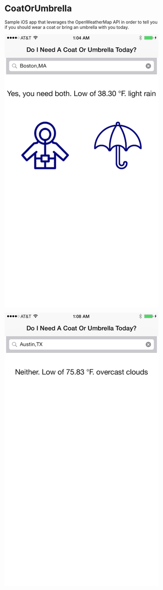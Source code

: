 # CoatOrUmbrella
Sample iOS app that leverages the OpenWeatherMap API in order to tell you if you should wear a coat or bring an umbrella with you today.

![App Screenshot](https://raw.githubusercontent.com/47primes/CoatOrUmbrella/master/CoatOrUmbrella/IMG_0842.PNG)

![App Screenshot](https://raw.githubusercontent.com/47primes/CoatOrUmbrella/master/CoatOrUmbrella/IMG_0844.PNG)
